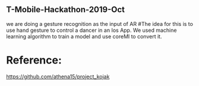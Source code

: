 ## T-Mobile-Hackathon-2019-Oct
we are doing a gesture recognition as the input of AR
#The idea for this is to use hand gesture to control a dancer in an Ios App.
We used machine learning algorithm to train a model and use coreMl to convert it.







# Reference:

https://github.com/athena15/project_kojak
